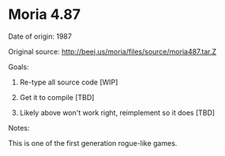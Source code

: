 # Moria 4.87

Date of origin: 1987

Original source: http://beej.us/moria/files/source/moria487.tar.Z

Goals:

1) Re-type all source code [WIP]

2) Get it to compile [TBD]

3) Likely above won't work right, reimplement so it does [TBD]

Notes:

This is one of the first generation rogue-like games.
